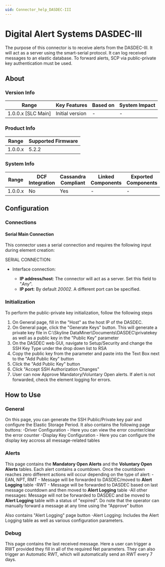 ```yaml
---
uid: Connector_help_DASDEC-III
---
```



# Digital Alert Systems DASDEC-III

The purpose of this connector is to receive alerts from the DASDEC-III. It will act as a server using the smart-serial protocol. It can log received messages to an elastic database. To forward alerts, SCP via public-private key authentication must be used.

## About

### Version Info

| Range                | Key Features     | Based on     | System Impact     |
|----------------------|------------------|--------------|-------------------|
| 1.0.0.x [SLC Main]   | Initial version  | -            | -                 |

### Product Info

| Range     | Supported Firmware     |
|-----------|------------------------|
| 1.0.0.x   | 5.2.2                   |

### System Info

| Range     | DCF Integration     | Cassandra Compliant     | Linked Components     | Exported Components     |
|-----------|---------------------|-------------------------|-----------------------|-------------------------|
| 1.0.0.x   | No                  | Yes                     | -                     | -                       |

## Configuration

### Connections

#### Serial Main Connection

This connector uses a serial connection and requires the following input during element creation:

SERIAL CONNECTION:

- Interface connection:

  - **IP address/host**: The connector will act as a server. Set this field to "*Any*".
  - **IP port**: By default *20002*. A different port can be specified.

### Initialization

To perform the public-private key initialization, follow the following steps
1) On General page, fill in the "Host" as the host IP of the DASDEC.
2) On General page, click the "Generate Keys" button. This will generate a private key file in C:\Skyline DataMiner\Documents\\DASDEC\privatekey as well as a public key in the "Public Key" parameter
3) On the DASDEC web GUI, navigate to Setup/Security and change the SSH Key Type under the drop down list to RSA
4) Copy the public key from the parameter and paste into the Text Box next to the "Add Public Key" button
5) Click the "Add Public Key" button
6) Click "Accept SSH Authorization Changes"
7) User can now Approve Mandatory/Voluntary Open alerts. If alert is not forwarded, check the element logging for errors.

## How to Use

### General

On this page, you can generate the SSH Public/Private key pair and configure the Elastic Storage Period. It also contains the following page buttons:
-Driver Configuration - Here you can view the error counter/clear the error counter
-Display Key Configuration - Here you can configure the display key accross all message-related tables

### Alerts

This page contains the **Mandatory Open Alerts** and the **Voluntary Open Alerts** tables. Each alert contains a countdown. Once the countdown reaches zero different actions will occur depending on the type of alert:
-EAN, NPT, RMT - Message will be forwarded to DASDEC/moved to **Alert Logging** table
-RWT - Message will be forwarded to DASDEC based on last message countdown and then moved to **Alert Logging** table
-All other messages: Message will not be forwarded to DASDEC and be moved to **Alert Logging** table with a status of "expired".
Do note that the operator can manually forward a message at any time using the "Approve" button

Also contains "Alert Logging" page button
-Alert Logging: Includes the Alert Logging table as well as various configuration parameters. 

### Debug

This page contains the last received message. Here a user can trigger a RWT provided they fill in all of the required Net parameters. They can also trigger an Automatic RWT, which will automatically send an RWT every 7 days.

